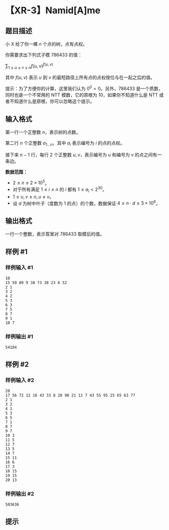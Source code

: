 # 【XR-3】Namid[A]me

## 题目描述

小 X 给了你一棵 $n$ 个点的树，点有点权。

你需要求出下列式子模 $786433$ 的值：

$\sum_{1\leq u\leq v\leq n}f(u,v)^{f(u,v)}$

其中 $f(u,v)$ 表示 $u$ 到 $v$ 的最短路径上所有点的点权按位与在一起之后的值。

提示：为了方便你的计算，这里我们认为 $0^0=0$。另外，$786433$ 是一个质数，同时也是一个不常用的 NTT 模数，它的原根为 $10$，如果你不知道什么是 NTT 或者不知道什么是原根，你可以忽略这个提示。

## 输入格式

第一行一个正整数 $n$，表示树的点数。

第二行 $n$ 个正整数 $a_{1\dots n}$，其中 $a_i$ 表示编号为 $i$ 的点的点权。

接下来 $n-1$ 行，每行 $2$ 个正整数 $u,v$，表示编号为 $u$ 和编号为 $v$ 的点之间有一条边。

**数据范围：**

- $2 \le n \le 2 \times 10^5$。
- 对于所有满足 $1\le i \le n$ 的 $i$ 都有 $1 \le a_i < 2^{30}$。
- $1 \le u,v \le n, u \ne v$。
- 设 $d$ 为树中叶子（度数为 $1$ 的点）的个数，数据保证 $4\le n \cdot d \le 3 \times 10 ^ 6$。

## 输出格式

一行一个整数，表示答案对 $786433$ 取模后的值。

## 样例 #1

### 样例输入 #1
```
10
15 50 89 9 38 73 38 23 6 52
2 1
3 2
4 2
5 3
6 3
7 5
8 7
9 1
10 7
```

### 样例输出 #1

```
54184
```

## 样例 #2

### 样例输入 #2
```
20
17 56 72 12 16 43 33 8 28 90 21 12 7 43 55 95 25 65 63 77
2 1
3 2
4 1
5 3
6 5
7 1
8 7
9 7
10 3
11 5
12 7
13 5
14 7
15 11
16 6
17 3
18 15
19 15
20 13
```

### 样例输出 #2

```
503636
```

## 提示


